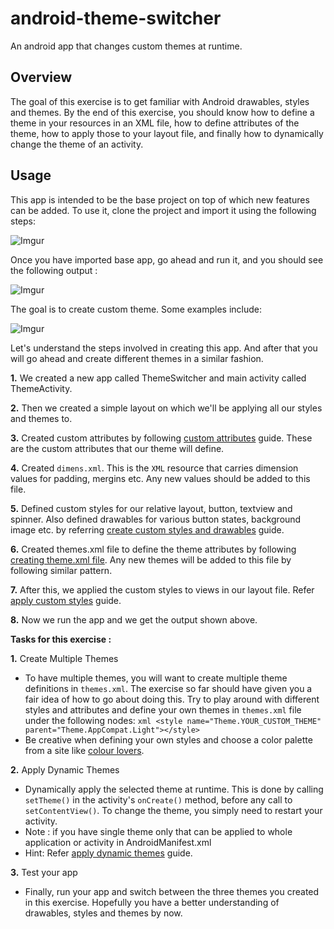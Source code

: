 # android-theme-switcher
An android app that changes custom themes at runtime.

## Overview

The goal of this exercise is to get familiar with Android drawables, styles and themes. By the end of this exercise, you should know how to define a theme in your resources in an XML file, how to define attributes of the theme, how to apply those to your layout file, and finally how to dynamically change the theme of an activity. 

## Usage
This app is intended to be the base project on top of which new features can be added. To use it, clone the project and import it using the following steps:

![Imgur](http://i.imgur.com/x5iXb8Y.gif)

Once you have imported base app, go ahead and run it, and you should see the following output : 
  
![Imgur](http://i.imgur.com/K1MANspm.png)

The goal is to create custom theme. Some examples include:

![Imgur](http://i.imgur.com/IpvZXy4.png)

Let's understand the steps involved in creating this app. And after that you will go ahead and create different themes in a similar fashion.

**1.** We created a new app called ThemeSwitcher and main activity called ThemeActivity.

**2.** Then we created a simple layout on which we'll be applying all our styles and themes to.

**3.** Created custom attributes by following [custom attributes](http://guides.codepath.com/android/Developing-Custom-Themes#3-custom-attributes) guide. These are the custom attributes that our theme will define.

**4.** Created `dimens.xml`. This is the `XML` resource that carries dimension values for padding, mergins etc. Any new values should be added to this file.

**5.** Defined custom styles for our relative layout, button, textview and spinner. Also defined drawables for various button states, background image etc. by referring [create custom styles and drawables](http://guides.codepath.com/android/Developing-Custom-Themes#5-custom-styles-and-drawables) guide.

**6.** Created themes.xml file to define the theme attributes by following [creating theme.xml file](http://guides.codepath.com/android/Developing-Custom-Themes#6-create-themesxml-file). Any new themes will be added to this file by following similar pattern.

**7.** After this, we applied the custom styles to views in our layout file. Refer [apply custom styles](http://guides.codepath.com/android/Developing-Custom-Themes#7-apply-custom-styles) guide.

**8.** Now we run the app and we get the output shown above.

**Tasks for this exercise :**

**1.** Create Multiple Themes
   - To have multiple themes, you will want to create multiple theme definitions in `themes.xml`. The exercise so far should have given you a fair idea of how to go about doing this. Try to play around with different styles and attributes and define your own themes in `themes.xml` file under the following nodes:
    ```xml
    <style name="Theme.YOUR_CUSTOM_THEME" parent="Theme.AppCompat.Light"></style>
    ```
  - Be creative when defining your own styles and choose a color palette from a site like [colour lovers](http://www.colourlovers.com/palettes/most-loved/past-month/meta?page=1).


**2.** Apply Dynamic Themes
 * Dynamically apply the selected theme at runtime. This is done by calling `setTheme()` in the activity's `onCreate()` method, before any call to `setContentView()`. To change the theme, you simply need to restart your activity.
 * Note : if you have single theme only that can be applied to whole application or activity in AndroidManifest.xml
 * Hint: Refer [apply dynamic themes](http://guides.codepath.com/android/Developing-Custom-Themes#8-apply-dynamic-themes) guide.

**3.** Test your app
 * Finally, run your app and switch between the three themes you created in this exercise. Hopefully you have a better understanding of drawables, styles and themes by now.
